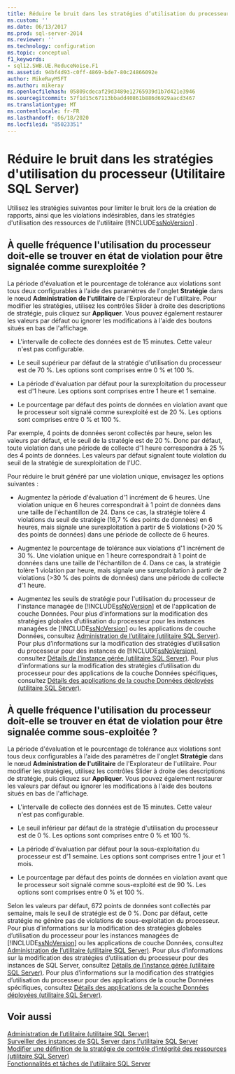 ```yaml
---
title: Réduire le bruit dans les stratégies d’utilisation du processeur (utilitaire SQL Server) | Microsoft Docs
ms.custom: ''
ms.date: 06/13/2017
ms.prod: sql-server-2014
ms.reviewer: ''
ms.technology: configuration
ms.topic: conceptual
f1_keywords:
- sql12.SWB.UE.ReduceNoise.F1
ms.assetid: 94bf4d93-c0ff-4869-bde7-80c24866092e
author: MikeRayMSFT
ms.author: mikeray
ms.openlocfilehash: 05809cdecaf29d3489e12765939d1b7d421e3946
ms.sourcegitcommit: 57f1d15c67113bbadd40861b886d6929aacd3467
ms.translationtype: MT
ms.contentlocale: fr-FR
ms.lasthandoff: 06/18/2020
ms.locfileid: "85023351"
---
```

# <a name="reduce-noise-in-cpu-utilization-policies-sql-server-utility"></a>Réduire le bruit dans les stratégies d'utilisation du processeur (Utilitaire SQL Server)
  Utilisez les stratégies suivantes pour limiter le bruit lors de la création de rapports, ainsi que les violations indésirables, dans les stratégies d'utilisation des ressources de l'utilitaire [!INCLUDE[ssNoVersion](../../includes/ssnoversion-md.md)] .  
  
## <a name="how-frequently-should-processor-utilization-be-in-violation-before-it-is-reported-as-overutilized"></a>À quelle fréquence l'utilisation du processeur doit-elle se trouver en état de violation pour être signalée comme surexploitée ?  
 La période d'évaluation et le pourcentage de tolérance aux violations sont tous deux configurables à l'aide des paramètres de l'onglet **Stratégie** dans le nœud **Administration de l'utilitaire** de l'Explorateur de l'utilitaire. Pour modifier les stratégies, utilisez les contrôles Slider à droite des descriptions de stratégie, puis cliquez sur **Appliquer**. Vous pouvez également restaurer les valeurs par défaut ou ignorer les modifications à l'aide des boutons situés en bas de l'affichage.  
  
-   L'intervalle de collecte des données est de 15 minutes. Cette valeur n'est pas configurable.  
  
-   Le seuil supérieur par défaut de la stratégie d'utilisation du processeur est de 70 %. Les options sont comprises entre 0 % et 100 %.  
  
-   La période d'évaluation par défaut pour la surexploitation du processeur est d'1 heure. Les options sont comprises entre 1 heure et 1 semaine.  
  
-   Le pourcentage par défaut des points de données en violation avant que le processeur soit signalé comme surexploité est de 20 %. Les options sont comprises entre 0 % et 100 %.  
  
 Par exemple, 4 points de données seront collectés par heure, selon les valeurs par défaut, et le seuil de la stratégie est de 20 %. Donc par défaut, toute violation dans une période de collecte d'1 heure correspondra à 25 % des 4 points de données. Les valeurs par défaut signalent toute violation du seuil de la stratégie de surexploitation de l'UC.  
  
 Pour réduire le bruit généré par une violation unique, envisagez les options suivantes :  
  
-   Augmentez la période d'évaluation d'1 incrément de 6 heures. Une violation unique en 6 heures correspondrait à 1 point de données dans une taille de l'échantillon de 24. Dans ce cas, la stratégie tolère 4 violations du seuil de stratégie (16,7 % des points de données) en 6 heures, mais signale une surexploitation à partir de 5 violations (>20 % des points de données) dans une période de collecte de 6 heures.  
  
-   Augmentez le pourcentage de tolérance aux violations d'1 incrément de 30 %. Une violation unique en 1 heure correspondrait à 1 point de données dans une taille de l'échantillon de 4. Dans ce cas, la stratégie tolère 1 violation par heure, mais signale une surexploitation à partir de 2 violations (>30 % des points de données) dans une période de collecte d'1 heure.  
  
-   Augmentez les seuils de stratégie pour l'utilisation du processeur de l'instance managée de [!INCLUDE[ssNoVersion](../../includes/ssnoversion-md.md)] et de l'application de couche Données. Pour plus d’informations sur la modification des stratégies globales d’utilisation du processeur pour les instances managées de [!INCLUDE[ssNoVersion](../../includes/ssnoversion-md.md)] ou les applications de couche Données, consultez [Administration de l’utilitaire &#40;utilitaire SQL Server&#41;](../../database-engine/utility-administration-sql-server-utility.md). Pour plus d’informations sur la modification des stratégies d’utilisation du processeur pour des instances de [!INCLUDE[ssNoVersion](../../includes/ssnoversion-md.md)], consultez [Détails de l’instance gérée &#40;utilitaire SQL Server&#41;](../../database-engine/managed-instance-details-sql-server-utility.md). Pour plus d’informations sur la modification des stratégies d’utilisation du processeur pour des applications de la couche Données spécifiques, consultez [Détails des applications de la couche Données déployées &#40;utilitaire SQL Server&#41;](../../database-engine/deployed-data-tier-application-details-sql-server-utility.md).  
  
## <a name="how-frequently-should-processor-utilization-be-in-violation-before-it-is-reported-as-underutilized"></a>À quelle fréquence l'utilisation du processeur doit-elle se trouver en état de violation pour être signalée comme sous-exploitée ?  
 La période d'évaluation et le pourcentage de tolérance aux violations sont tous deux configurables à l'aide des paramètres de l'onglet **Stratégie** dans le nœud **Administration de l'utilitaire** de l'Explorateur de l'utilitaire. Pour modifier les stratégies, utilisez les contrôles Slider à droite des descriptions de stratégie, puis cliquez sur **Appliquer**. Vous pouvez également restaurer les valeurs par défaut ou ignorer les modifications à l'aide des boutons situés en bas de l'affichage.  
  
-   L'intervalle de collecte des données est de 15 minutes. Cette valeur n'est pas configurable.  
  
-   Le seuil inférieur par défaut de la stratégie d'utilisation du processeur est de 0 %. Les options sont comprises entre 0 % et 100 %.  
  
-   La période d'évaluation par défaut pour la sous-exploitation du processeur est d'1 semaine. Les options sont comprises entre 1 jour et 1 mois.  
  
-   Le pourcentage par défaut des points de données en violation avant que le processeur soit signalé comme sous-exploité est de 90 %. Les options sont comprises entre 0 % et 100 %.  
  
 Selon les valeurs par défaut, 672 points de données sont collectés par semaine, mais le seuil de stratégie est de 0 %. Donc par défaut, cette stratégie ne génère pas de violations de sous-exploitation du processeur. Pour plus d’informations sur la modification des stratégies globales d’utilisation du processeur pour les instances managées de [!INCLUDE[ssNoVersion](../../includes/ssnoversion-md.md)] ou les applications de couche Données, consultez [Administration de l’utilitaire &#40;utilitaire SQL Server&#41;](../../database-engine/utility-administration-sql-server-utility.md). Pour plus d’informations sur la modification des stratégies d’utilisation du processeur pour des instances de SQL Server, consultez [Détails de l’instance gérée &#40;utilitaire SQL Server&#41;](../../database-engine/managed-instance-details-sql-server-utility.md). Pour plus d’informations sur la modification des stratégies d’utilisation du processeur pour des applications de la couche Données spécifiques, consultez [Détails des applications de la couche Données déployées &#40;utilitaire SQL Server&#41;](../../database-engine/deployed-data-tier-application-details-sql-server-utility.md).  
  
## <a name="see-also"></a>Voir aussi  
 [Administration de l’utilitaire &#40;utilitaire SQL Server&#41;](../../database-engine/utility-administration-sql-server-utility.md)   
 [Surveiller des instances de SQL Server dans l'utilitaire SQL Server](monitor-instances-of-sql-server-in-the-sql-server-utility.md)   
 [Modifier une définition de la stratégie de contrôle d’intégrité des ressources &#40;utilitaire SQL Server&#41;](modify-a-resource-health-policy-definition-sql-server-utility.md)   
 [Fonctionnalités et tâches de l’utilitaire SQL Server](sql-server-utility-features-and-tasks.md)  
  
  
